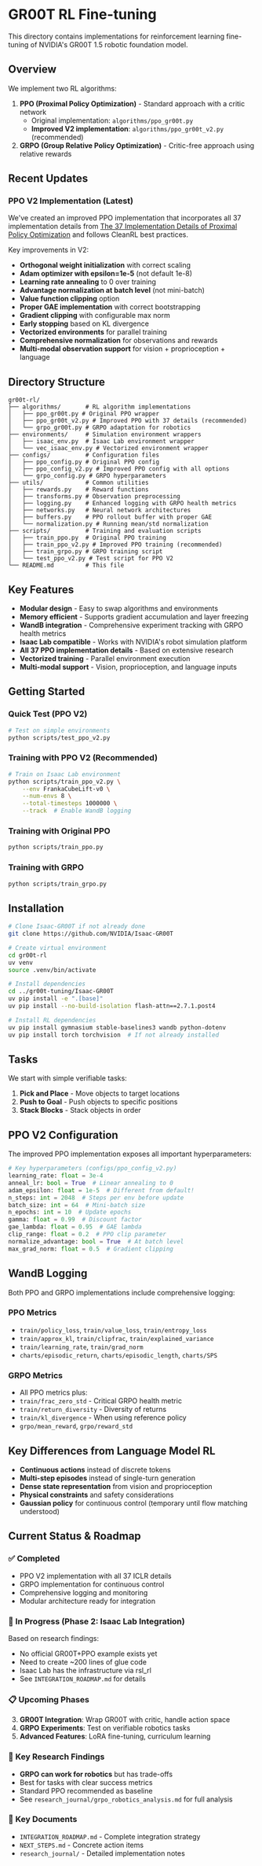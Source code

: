 # GR00T RL Fine-tuning

This directory contains implementations for reinforcement learning fine-tuning of NVIDIA's GR00T 1.5 robotic foundation model.

## Overview

We implement two RL algorithms:
1. **PPO (Proximal Policy Optimization)** - Standard approach with a critic network
   - Original implementation: `algorithms/ppo_gr00t.py`
   - **Improved V2 implementation**: `algorithms/ppo_gr00t_v2.py` (recommended)
2. **GRPO (Group Relative Policy Optimization)** - Critic-free approach using relative rewards

## Recent Updates

### PPO V2 Implementation (Latest)
We've created an improved PPO implementation that incorporates all 37 implementation details from [The 37 Implementation Details of Proximal Policy Optimization](https://iclr-blog-track.github.io/2022/03/25/ppo-implementation-details/) and follows CleanRL best practices.

Key improvements in V2:
- **Orthogonal weight initialization** with correct scaling
- **Adam optimizer with epsilon=1e-5** (not default 1e-8)
- **Learning rate annealing** to 0 over training
- **Advantage normalization at batch level** (not mini-batch)
- **Value function clipping** option
- **Proper GAE implementation** with correct bootstrapping
- **Gradient clipping** with configurable max norm
- **Early stopping** based on KL divergence
- **Vectorized environments** for parallel training
- **Comprehensive normalization** for observations and rewards
- **Multi-modal observation support** for vision + proprioception + language

## Directory Structure

```
gr00t-rl/
├── algorithms/       # RL algorithm implementations
│   ├── ppo_gr00t.py # Original PPO wrapper
│   ├── ppo_gr00t_v2.py # Improved PPO with 37 details (recommended)
│   └── grpo_gr00t.py # GRPO adaptation for robotics
├── environments/     # Simulation environment wrappers
│   ├── isaac_env.py  # Isaac Lab environment wrapper
│   └── vec_isaac_env.py # Vectorized environment wrapper
├── configs/          # Configuration files
│   ├── ppo_config.py # Original PPO config
│   ├── ppo_config_v2.py # Improved PPO config with all options
│   └── grpo_config.py # GRPO hyperparameters
├── utils/            # Common utilities
│   ├── rewards.py    # Reward functions
│   ├── transforms.py # Observation preprocessing
│   ├── logging.py    # Enhanced logging with GRPO health metrics
│   ├── networks.py   # Neural network architectures
│   ├── buffers.py    # PPO rollout buffer with proper GAE
│   └── normalization.py # Running mean/std normalization
├── scripts/          # Training and evaluation scripts
│   ├── train_ppo.py  # Original PPO training
│   ├── train_ppo_v2.py # Improved PPO training (recommended)
│   ├── train_grpo.py # GRPO training script
│   └── test_ppo_v2.py # Test script for PPO V2
└── README.md         # This file
```

## Key Features

- **Modular design** - Easy to swap algorithms and environments
- **Memory efficient** - Supports gradient accumulation and layer freezing
- **WandB integration** - Comprehensive experiment tracking with GRPO health metrics
- **Isaac Lab compatible** - Works with NVIDIA's robot simulation platform
- **All 37 PPO implementation details** - Based on extensive research
- **Vectorized training** - Parallel environment execution
- **Multi-modal support** - Vision, proprioception, and language inputs

## Getting Started

### Quick Test (PPO V2)
```bash
# Test on simple environments
python scripts/test_ppo_v2.py
```

### Training with PPO V2 (Recommended)
```bash
# Train on Isaac Lab environment
python scripts/train_ppo_v2.py \
    --env FrankaCubeLift-v0 \
    --num-envs 8 \
    --total-timesteps 1000000 \
    --track  # Enable WandB logging
```

### Training with Original PPO
```bash
python scripts/train_ppo.py
```

### Training with GRPO
```bash
python scripts/train_grpo.py
```

## Installation

```bash
# Clone Isaac-GR00T if not already done
git clone https://github.com/NVIDIA/Isaac-GR00T

# Create virtual environment
cd gr00t-rl
uv venv
source .venv/bin/activate

# Install dependencies
cd ../gr00t-tuning/Isaac-GR00T
uv pip install -e ".[base]"
uv pip install --no-build-isolation flash-attn==2.7.1.post4

# Install RL dependencies
uv pip install gymnasium stable-baselines3 wandb python-dotenv
uv pip install torch torchvision  # If not already installed
```

## Tasks

We start with simple verifiable tasks:
1. **Pick and Place** - Move objects to target locations
2. **Push to Goal** - Push objects to specific positions
3. **Stack Blocks** - Stack objects in order

## PPO V2 Configuration

The improved PPO implementation exposes all important hyperparameters:

```python
# Key hyperparameters (configs/ppo_config_v2.py)
learning_rate: float = 3e-4
anneal_lr: bool = True  # Linear annealing to 0
adam_epsilon: float = 1e-5  # Different from default!
n_steps: int = 2048  # Steps per env before update
batch_size: int = 64  # Mini-batch size
n_epochs: int = 10  # Update epochs
gamma: float = 0.99  # Discount factor
gae_lambda: float = 0.95  # GAE lambda
clip_range: float = 0.2  # PPO clip parameter
normalize_advantage: bool = True  # At batch level
max_grad_norm: float = 0.5  # Gradient clipping
```

## WandB Logging

Both PPO and GRPO implementations include comprehensive logging:

### PPO Metrics
- `train/policy_loss`, `train/value_loss`, `train/entropy_loss`
- `train/approx_kl`, `train/clipfrac`, `train/explained_variance`
- `train/learning_rate`, `train/grad_norm`
- `charts/episodic_return`, `charts/episodic_length`, `charts/SPS`

### GRPO Metrics
- All PPO metrics plus:
- `train/frac_zero_std` - Critical GRPO health metric
- `train/return_diversity` - Diversity of returns
- `train/kl_divergence` - When using reference policy
- `grpo/mean_reward`, `grpo/reward_std`

## Key Differences from Language Model RL

- **Continuous actions** instead of discrete tokens
- **Multi-step episodes** instead of single-turn generation
- **Dense state representation** from vision and proprioception
- **Physical constraints** and safety considerations
- **Gaussian policy** for continuous control (temporary until flow matching understood)

## Current Status & Roadmap

### ✅ Completed
- PPO V2 implementation with all 37 ICLR details
- GRPO implementation for continuous control
- Comprehensive logging and monitoring
- Modular architecture ready for integration

### 🚧 In Progress (Phase 2: Isaac Lab Integration)
Based on research findings:
- No official GR00T+PPO example exists yet
- Need to create ~200 lines of glue code
- Isaac Lab has the infrastructure via rsl_rl
- See `INTEGRATION_ROADMAP.md` for details

### 📋 Upcoming Phases
3. **GR00T Integration**: Wrap GR00T with critic, handle action space
4. **GRPO Experiments**: Test on verifiable robotics tasks
5. **Advanced Features**: LoRA fine-tuning, curriculum learning

### 🔬 Key Research Findings
- **GRPO can work for robotics** but has trade-offs
- Best for tasks with clear success metrics
- Standard PPO recommended as baseline
- See `research_journal/grpo_robotics_analysis.md` for full analysis

### 📖 Key Documents
- `INTEGRATION_ROADMAP.md` - Complete integration strategy
- `NEXT_STEPS.md` - Concrete action items
- `research_journal/` - Detailed implementation notes
